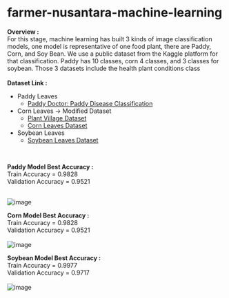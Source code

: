 # farmer-nusantara-machine-learning

**Overview :**
<br />
For this stage, machine learning has built 3 kinds of image classification models, one model is representative of one food plant, there are Paddy, Corn, and Soy Bean. We use a public dataset from the Kaggle platform for that classification. Paddy has 10 classes, corn 4 classes, and 3 classes for soybean. Those 3 datasets include the health plant conditions class
<br />
<br />
**Dataset Link :**
* Paddy Leaves
  * [Paddy Doctor: Paddy Disease Classification](https://www.kaggle.com/competitions/paddy-disease-classification/data)
* Corn Leaves &#8594; Modified Dataset
  * [Plant Village Dataset](https://www.kaggle.com/datasets/soumiknafiul/plantvillage-dataset-labeled?select=PlantVillage+Dataset+%28Labeled%29)
  * [Corn Leaves Dataset](https://drive.google.com/file/d/1Z_3m27txFNG5uxVSalnbxJFy6kZc7FSa/view)
* Soybean Leaves
  * [Soybean Leaves Dataset](https://www.kaggle.com/datasets/prakharrastogi534/bean-leaf-dataset)
<br />

**Paddy Model Best Accuracy :**
 <br />
Train Accuracy = 0.9828
 <br />
Validation Accuracy = 0.9521
 <br />
<br />
 
![image](https://user-images.githubusercontent.com/65142818/173174576-47df1433-8f86-45f9-a7d6-609bba16b495.png)
<br />

**Corn Model Best Accuracy :**
 <br />
Train Accuracy = 0.9828
 <br />
Validation Accuracy = 0.9521
 <br />
<br />
![image](https://user-images.githubusercontent.com/65142818/173238906-100b33f8-cbe4-43f1-b3e4-efccaf2d59cf.png)
<br />

**Soybean Model Best Accuracy :**
 <br />
Train Accuracy = 0.9977
 <br />
Validation Accuracy = 0.9717
 <br />
<br />
![image](https://user-images.githubusercontent.com/65142818/173264958-365b854a-4bfb-4a83-90e2-b25036304b39.png)
